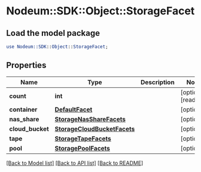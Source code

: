 # Nodeum::SDK::Object::StorageFacet

## Load the model package
```perl
use Nodeum::SDK::Object::StorageFacet;
```

## Properties
Name | Type | Description | Notes
------------ | ------------- | ------------- | -------------
**count** | **int** |  | [optional] [readonly] 
**container** | [**DefaultFacet**](DefaultFacet.md) |  | [optional] 
**nas_share** | [**StorageNasShareFacets**](StorageNasShareFacets.md) |  | [optional] 
**cloud_bucket** | [**StorageCloudBucketFacets**](StorageCloudBucketFacets.md) |  | [optional] 
**tape** | [**StorageTapeFacets**](StorageTapeFacets.md) |  | [optional] 
**pool** | [**StoragePoolFacets**](StoragePoolFacets.md) |  | [optional] 

[[Back to Model list]](../README.md#documentation-for-models) [[Back to API list]](../README.md#documentation-for-api-endpoints) [[Back to README]](../README.md)


